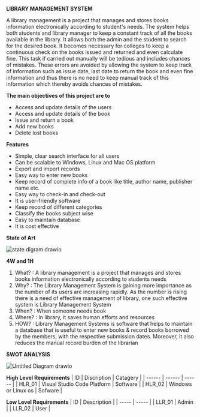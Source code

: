 **LIBRARY MANAGEMENT SYSTEM**

A library management is a project that manages and stores books information electronically according to student&#39;s needs. The system helps both students and library manager to keep a constant track of all the books available in the library. It allows both the admin and the student to search for the desired book. It becomes necessary for colleges to keep a continuous check on the books issued and returned and even calculate fine. This task if carried out manually will be tedious and includes chances of mistakes. These errors are avoided by allowing the system to keep track of information such as issue date, last date to return the book and even fine information and thus there is no need to keep manual track of this information which thereby avoids chances of mistakes.


**The main objectives of this project are to**

- Access and update details of the users
- Access and update details of the book
- Issue and return a book
- Add new books
- Delete lost books


**Features**

- Simple, clear search interface for all users
- Can be scalable to Windows, Linux and Mac OS platform
- Export and import records
- Easy way to enter new books
- Keep record of complete info of a book like title, author name, publisher name etc.
- Easy way to check-in and check-out
- It is user-friendly software
- Keep record of different categories
- Classify the books subject wise
- Easy to maintain database
- It is cost effective


**State of Art**

![state digram drawio](https://user-images.githubusercontent.com/94165024/143239033-7cfb5167-2708-489e-ba9b-655b89ecc117.png)


**4W and 1H**

1. What? : A library management is a project that manages and stores books information electronically according to students needs
2. Why? : The Library Management System is gaining more importance as the number of its users are increasing rapidly. As the number is rising there is a need of effective management of library, one such effective system is Library Management System
3. When? : When someone needs book
4. Where? : In library, it saves human efforts and resources
5. HOW? : Library Management Systems is software that helps to maintain a database that is useful to enter new books &amp; record books borrowed by the members, with the respective submission dates. Moreover, it also reduces the manual record burden of the librarian


**SWOT ANALYSIS**

![Untitled Diagram drawio](https://user-images.githubusercontent.com/94165024/143191423-59d126cf-00ae-47ca-aec4-18bcb85fda6c.png)


**High Level Requirements**
| ID  | Discription | Catagery |
| ------ | ------ | ------ |
| HLR_01 | Visual Studio Code Platform | Software |
| HLR_02 | Windows or Linux os | Sofware |


**Low Level Requirements**
| ID | Description |
| ----- | ----- |
| LLR_01 | Admin |
| LLR_02 | User |
